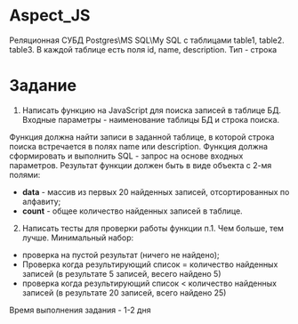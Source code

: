 # Aspect_JS

Реляционная СУБД Postgres\MS SQL\My SQL с таблицами table1, table2. table3.
В каждой таблице есть поля id, name, description. Тип - строка

# Задание
1. Написать функцию на JavaScript для поиска записей в таблице БД.
Входные параметры - наименование таблицы БД и строка поиска.

Функция должна найти записи в заданной таблице, в которой строка поиска встречается в полях name или description.
Функция должна сформировать и выполнить SQL - запрос на основе входных параметров.
Результат функции должен быть в виде объекта с 2-мя полями:
  * **data** - массив из первых 20 найденных записей, отсортированных по алфавиту;
  * **count** - общее количество найденных записей в таблице.

2. Написать тесты для проверки работы функции п.1. Чем больше, тем лучше. Минимальный набор:
  * проверка на пустой результат (ничего не найдено);
  * Проверка когда результирующий список = количество найденных записей (в результате 5 записей, весего найдено 5)
  * проверка когда результирующий список < количество найденных записей (в результате 20 записей, всего найдено 25)

Время выполнения задания - 1-2 дня

